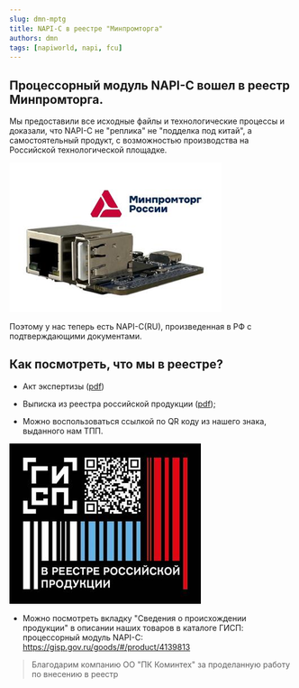```yaml
---
slug: dmn-mptg
title: NAPI-C в реестре "Минпромторга"
authors: dmn
tags: [napiworld, napi, fcu]
---
```


## Процессорный модуль NAPI-C вошел в реестр Минпромторга.

Мы предоставили все исходные файлы и технологические процессы и доказали, что NAPI-C не "реплика" не "подделка под китай", а самостоятельный продукт, с возможностью производства на Российской технологической площадке.

![](img/napi-c-mptg.jpg)

Поэтому у нас теперь есть NAPI-C(RU), произведенная в РФ с подтверждающими документами.


## Как посмотреть, что мы в реестре?


- Акт экспертизы ([pdf](pdf/%D0%90%D0%BA%D1%82%20%D1%8D%D0%BA%D1%81%D0%BF%D0%B5%D1%80%D1%82%D0%B8%D0%B7%D1%8B%20NAPI.pdf))

- Выписка из реестра российской продукции ([pdf](pdf/%D0%92%D1%8B%D0%BF%D0%B8%D1%81%D0%BA%D0%B0%20%D0%B8%D0%B7%20%D1%80%D0%B5%D0%B5%D1%81%D1%82%D1%80%D0%B0%20%D1%80%D0%BE%D1%81%D1%81%D0%B8%D0%B9%D1%81%D0%BA%D0%BE%D0%B9%20%D0%BF%D1%80%D0%BE%D0%B4%D1%83%D0%BA%D1%86%D0%B8%D0%B8%2010636656%20%D0%BE%D1%82%2011-11%2003.06.2025.pdf));

 - Можно воспользоваться ссылкой по QR коду из нашего знака, выданного нам ТПП.

 ![](img/qr-napi.jpg)

- Можно посмотреть вкладку "Сведения о происхождении продукции" в описании наших товаров в каталоге ГИСП: процессорный модуль NAPI-С: https://gisp.gov.ru/goods/#/product/4139813

> Благодарим компанию ОО "ПК Коминтех" за проделанную работу по внесению в реестр
